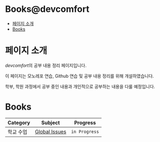 <h1> Books@devcomfort </h1>

- [페이지 소개](#페이지-소개)
- [Books](#books)

# 페이지 소개

*devcomfort*의 공부 내용 정리 페이지입니다.

이 페이지는 모노레포 연습, Github 연습 및 공부 내용 정리를 위해 개설하였습니다. <br>

학부, 학원 과정에서 공부 중인 내용과 개인적으로 공부하는 내용을 다룰 예정입니다.

# Books

| Category  | Subject                                      | Progress      |
| --------- | -------------------------------------------- | ------------- |
| 학교 수업 | <a href="/#/global_issues">Global Issues</a> | `in Progress` |
